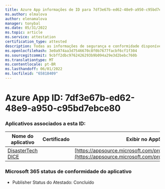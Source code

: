 ```yaml
---
title: Azure App informações de ID para 7df3e67b-ed62-48e9-a950-c95bd7ebce80
ms.author: elmalova
author: elenamalova
manager: tonybal
ms.date: 05/31/2022
ms.topic: article
ms.service: attestation
certification_type: attested
description: Todas as informações de segurança e conformidade disponíveis para 7df3e67b-ed62-48e9-a950-c95bd7ebce80.
ms.openlocfilehash: 3e0a974aa3d7546670c8f0b7677facbf6cf1f304
ms.sourcegitcommit: 9cbff2dbc9762426293b9b094a29e3d2bebc760b
ms.translationtype: MT
ms.contentlocale: pt-BR
ms.lasthandoff: 06/01/2022
ms.locfileid: "65818409"
---
```

# <a name="azure-app-id-7df3e67b-ed62-48e9-a950-c95bd7ebce80"></a>Azure App ID: 7df3e67b-ed62-48e9-a950-c95bd7ebce80


### <a name="apps-associated-with-this-id"></a>Aplicativos associados a esta ID:
| **Nome do aplicativo** | **Certificado** | **Exibir no AppSource** |
|--------------|---------------|-----------------------|
| [DisasterTech DICE](../forward/WA200001909.md) |  | [https://appsource.microsoft.com/product/office/WA200001909](https://appsource.microsoft.com/product/office/WA200001909) |

### <a name="microsoft-365-app-compliance-status"></a>Microsoft 365 status de conformidade do aplicativo
- Publisher Status do Atestado: Concluído
